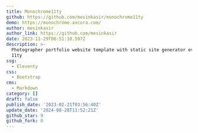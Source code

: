 ```yaml
---
title: Monochrome11ty
github: https://github.com/mesinkasir/monochrome11ty
demo: https://monochrome.axcora.com/
author: mesinkasir
author_link: https://github.com/mesinkasir
date: 2023-11-29T06:51:10.597Z
description: >-
  Photographer portfolio website template with static site generator evelenty
  11ty
ssg:
  - Eleventy
css:
  - Bootstrap
cms:
  - Markdown
category: []
draft: false
publish_date: '2023-02-21T03:56:40Z'
update_date: '2024-08-28T11:52:21Z'
github_star: 9
github_fork: 0
---
```

